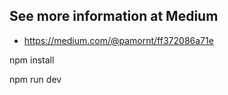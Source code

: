 
## See more information at Medium

- https://medium.com/@pamornt/ff372086a71e

npm install

npm run dev
